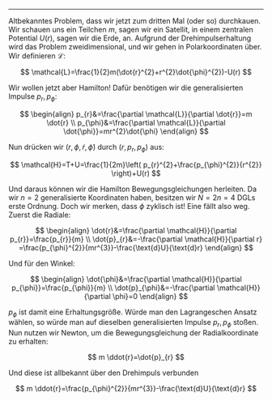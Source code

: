 ***

Altbekanntes Problem, dass wir jetzt zum dritten Mal (oder so) durchkauen. Wir schauen uns ein Teilchen $m$, sagen wir ein Satellit, in einem zentralen Potential $U(r)$, sagen wir die Erde, an. Aufgrund der Drehimpulserhaltung wird das Problem zweidimensional, und wir gehen in Polarkoordinaten über. Wir definieren $\mathcal{L}$:

$$
\mathcal{L}=\frac{1}{2}m(\dot{r}^{2}+r^{2}\dot{\phi}^{2})-U(r)
$$

Wir wollen jetzt aber Hamilton! Dafür benötigen wir die generalisierten Impulse $p_{r},p_{\phi}$:

$$
\begin{align}
p_{r}&=\frac{\partial \mathcal{L}}{\partial  \dot{r}}=m \dot{r} \\
p_{\phi}&=\frac{\partial \mathcal{L}}{\partial \dot{\phi}}=mr^{2}\dot{\phi} 
\end{align}
$$

Nun drücken wir $(r,\phi,\dot{r},\dot{\phi})$ durch $(r,p_{r},p_{\phi})$ aus:

$$
\mathcal{H}=T+U=\frac{1}{2m}\left( p_{r}^{2}+\frac{p_{\phi}^{2}}{r^{2}} \right)+U(r)
$$

Und daraus können wir die Hamilton Bewegungsgleichungen herleiten. Da wir $n=2$ generalisierte Koordinaten haben, besitzen wir $N=2n=4$ DGLs erste Ordnung. Doch wir merken, dass $\phi$ zyklisch ist! Eine fällt also weg. Zuerst die Radiale:

$$
\begin{align}
\dot{r}&=\frac{\partial \mathcal{H}}{\partial p_{r}}=\frac{p_{r}}{m} \\
\dot{p}_{r}&=-\frac{\partial \mathcal{H}}{\partial r}  =\frac{p_{\phi}^{2}}{mr^{3}}-\frac{\text{d}U}{\text{d}r} 
\end{align}
$$

Und für den Winkel:

$$
\begin{align}
\dot{\phi}&=\frac{\partial \mathcal{H}}{\partial p_{\phi}}=\frac{p_{\phi}}{m} \\
\dot{p}_{\phi}&=-\frac{\partial \mathcal{H}}{\partial \phi}=0  
\end{align}
$$

$p_{\phi}$ ist damit eine Erhaltungsgröße. Würde man den Lagrangeschen Ansatz wählen, so würde man auf dieselben generalisierten Impulse $p_{r},p_{\phi}$ stoßen. Nun nutzen wir Newton, um die Bewegungsgleichung der Radialkoordinate zu erhalten:

$$
m \ddot{r}=\dot{p}_{r}
$$

Und diese ist allbekannt über den Drehimpuls verbunden

$$
m \ddot{r}=\frac{p_{\phi}^{2}}{mr^{3}}-\frac{\text{d}U}{\text{d}r} 
$$

